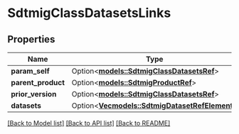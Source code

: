 # SdtmigClassDatasetsLinks

## Properties

Name | Type | Description | Notes
------------ | ------------- | ------------- | -------------
**param_self** | Option<[**models::SdtmigClassDatasetsRef**](SdtmigClassDatasetsRef.md)> |  | [optional]
**parent_product** | Option<[**models::SdtmigProductRef**](SdtmigProductRef.md)> |  | [optional]
**prior_version** | Option<[**models::SdtmigClassDatasetsRef**](SdtmigClassDatasetsRef.md)> |  | [optional]
**datasets** | Option<[**Vec<models::SdtmigDatasetRefElement>**](SdtmigDatasetRefElement.md)> |  | [optional]

[[Back to Model list]](../README.md#documentation-for-models) [[Back to API list]](../README.md#documentation-for-api-endpoints) [[Back to README]](../README.md)


